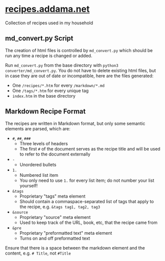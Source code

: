 # [recipes.addama.net](recipes.addama.net)
Collection of recipes used in my household

## md_convert.py Script

The creation of html files is controlled by `md_convert.py` which should be run any time a recipe is changed or added. 

Run `md_convert.py` from the base directory with `python3 converter/md_convert.py`. You do not have to delete existing html files, but in case they are out of date or incompatible, here are the files generated:
* One `/recipes/*.htm` for every `/markdown/*.md`
* One `/tags/*.htm` for every unique tag
* `index.htm` in the base directory

## Markdown Recipe Format

The recipes are written in Markdown format, but only some semantic elements are parsed, which are:

* `#`, `##`, `###`
  * Three levels of headers
  * The first `#` of the document serves as the recipe title and will be used to refer to the document externally
* `-`
  * Unordered bullets
* `1.`
  * Numbered list item
  * You only need to use `1.` for every list item; do not number your list yourself!
* `&tags`
  * Proprietary "tags" meta element
  * Should contain a commaspace-separated list of tags that apply to the recipe, e.g. `&tags tag1, tag2, tag3`
* `&source`
  * Proprietary "source" meta element
  * Used to keep track of the URL, book, etc, that the recipe came from
* `&pre`
  * Proprietary "preformatted text" meta element
  * Turns on and off preformatted text
  
Ensure that there is a space between the markdown element and the content, e.g. `# Title`, not `#Title`

